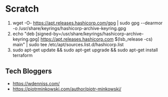 # Scratch

1. wget -O- https://apt.releases.hashicorp.com/gpg | sudo gpg --dearmor -o /usr/share/keyrings/hashicorp-archive-keyring.gpg
1. echo "deb [signed-by=/usr/share/keyrings/hashicorp-archive-keyring.gpg] https://apt.releases.hashicorp.com $(lsb_release -cs) main" | sudo tee /etc/apt/sources.list.d/hashicorp.list
1. sudo apt-get update && sudo apt-get upgrade && sudo apt-get install terraform

## Tech Bloggers

- https://wdenniss.com/
- https://piotrminkowski.com/author/piotr-minkowski/

